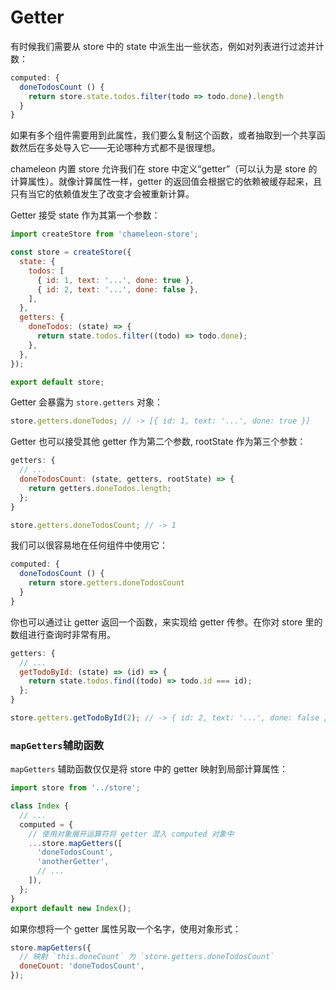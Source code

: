 # Getter

有时候我们需要从 store 中的 state 中派生出一些状态，例如对列表进行过滤并计数：

```javascript
computed: {
  doneTodosCount () {
    return store.state.todos.filter(todo => todo.done).length
  }
}
```

如果有多个组件需要用到此属性，我们要么复制这个函数，或者抽取到一个共享函数然后在多处导入它——无论哪种方式都不是很理想。

chameleon 内置 store 允许我们在 store 中定义“getter”（可以认为是 store 的计算属性）。就像计算属性一样，getter 的返回值会根据它的依赖被缓存起来，且只有当它的依赖值发生了改变才会被重新计算。

Getter 接受 state 作为其第一个参数：

```javascript
import createStore from 'chameleon-store';

const store = createStore({
  state: {
    todos: [
      { id: 1, text: '...', done: true },
      { id: 2, text: '...', done: false },
    ],
  },
  getters: {
    doneTodos: (state) => {
      return state.todos.filter((todo) => todo.done);
    },
  },
});

export default store;
```

Getter 会暴露为 `store.getters` 对象：

```js
store.getters.doneTodos; // -> [{ id: 1, text: '...', done: true }]
```

Getter 也可以接受其他 getter 作为第二个参数, rootState 作为第三个参数：

```javascript
getters: {
  // ...
  doneTodosCount: (state, getters, rootState) => {
    return getters.doneTodos.length;
  };
}
```

```javascript
store.getters.doneTodosCount; // -> 1
```

我们可以很容易地在任何组件中使用它：

```js
computed: {
  doneTodosCount () {
    return store.getters.doneTodosCount
  }
}
```

你也可以通过让 getter 返回一个函数，来实现给 getter 传参。在你对 store 里的数组进行查询时非常有用。

```javascript
getters: {
  // ...
  getTodoById: (state) => (id) => {
    return state.todos.find((todo) => todo.id === id);
  };
}
```

```javascript
store.getters.getTodoById(2); // -> { id: 2, text: '...', done: false }
```

### `mapGetters`辅助函数

`mapGetters` 辅助函数仅仅是将 store 中的 getter 映射到局部计算属性：

```js
import store from '../store';

class Index {
  // ...
  computed = {
    // 使用对象展开运算符将 getter 混入 computed 对象中
    ...store.mapGetters([
      'doneTodosCount',
      'anotherGetter',
      // ...
    ]),
  };
}
export default new Index();
```

如果你想将一个 getter 属性另取一个名字，使用对象形式：

```js
store.mapGetters({
  // 映射 `this.doneCount` 为 `store.getters.doneTodosCount`
  doneCount: 'doneTodosCount',
});
```
